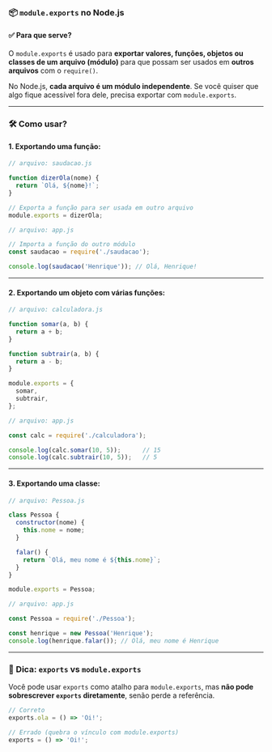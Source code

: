 ### 📦 `module.exports` no Node.js

#### ✅ Para que serve?

O `module.exports` é usado para **exportar valores, funções, objetos ou classes de um arquivo (módulo)** para que possam ser usados em **outros arquivos** com o `require()`.

No Node.js, **cada arquivo é um módulo independente**. Se você quiser que algo fique acessível fora dele, precisa exportar com `module.exports`.

---

### 🛠️ Como usar?

#### 1. Exportando uma função:

```js
// arquivo: saudacao.js

function dizerOla(nome) {
  return `Olá, ${nome}!`;
}

// Exporta a função para ser usada em outro arquivo
module.exports = dizerOla;
```

```js
// arquivo: app.js

// Importa a função do outro módulo
const saudacao = require('./saudacao');

console.log(saudacao('Henrique')); // Olá, Henrique!
```

---

#### 2. Exportando um objeto com várias funções:

```js
// arquivo: calculadora.js

function somar(a, b) {
  return a + b;
}

function subtrair(a, b) {
  return a - b;
}

module.exports = {
  somar,
  subtrair,
};
```

```js
// arquivo: app.js

const calc = require('./calculadora');

console.log(calc.somar(10, 5));      // 15
console.log(calc.subtrair(10, 5));   // 5
```

---

#### 3. Exportando uma classe:

```js
// arquivo: Pessoa.js

class Pessoa {
  constructor(nome) {
    this.nome = nome;
  }

  falar() {
    return `Olá, meu nome é ${this.nome}`;
  }
}

module.exports = Pessoa;
```

```js
// arquivo: app.js

const Pessoa = require('./Pessoa');

const henrique = new Pessoa('Henrique');
console.log(henrique.falar()); // Olá, meu nome é Henrique
```

---

### 🔄 Dica: `exports` vs `module.exports`

Você pode usar `exports` como atalho para `module.exports`, mas **não pode sobrescrever `exports` diretamente**, senão perde a referência.

```js
// Correto
exports.ola = () => 'Oi!';

// Errado (quebra o vínculo com module.exports)
exports = () => 'Oi!';
```